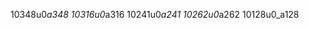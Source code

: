 1‌0‌3‌4‌8‌u‌0‌_‌a‌3‌4‌8
1‌0‌3‌1‌6‌u‌0‌_‌a‌3‌1‌6
1‌0‌2‌4‌1‌u‌0‌_‌a‌2‌4‌1
1‌0‌2‌6‌2‌u‌0‌_‌a‌2‌6‌2
1‌0‌1‌2‌8‌u‌0‌_‌a‌1‌2‌8
